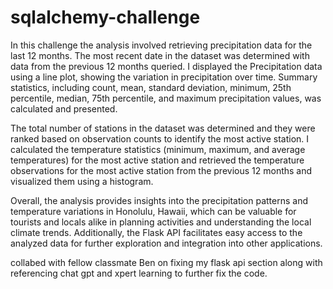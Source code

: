 # sqlalchemy-challenge


In this challenge the analysis involved retrieving precipitation data for the last 12 months. The most recent date in the dataset was determined with data from the previous 12 months queried. I displayed the Precipitation data using a line plot, showing the variation in precipitation over time.
Summary statistics, including count, mean, standard deviation, minimum, 25th percentile, median, 75th percentile, and maximum precipitation values, was calculated and presented.

The total number of stations in the dataset was determined and they were ranked based on observation counts to identify the most active station.
I calculated the temperature statistics (minimum, maximum, and average temperatures) for the most active station and retrieved the temperature observations for the most active station from the previous 12 months and visualized them using a histogram.

Overall, the analysis provides insights into the precipitation patterns and temperature variations in Honolulu, Hawaii, which can be valuable for tourists and locals alike in planning activities and understanding the local climate trends. Additionally, the Flask API facilitates easy access to the analyzed data for further exploration and integration into other applications.

collabed with fellow classmate Ben on fixing my flask api section along with referencing chat gpt and xpert learning to further fix the code. 
